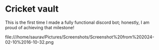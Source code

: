 # Cricket vault
This is the first time I made a fully functional discord bot; honestly, I am proud of achieving that milestone! 

file:///home/saurav/Pictures/Screenshots/Screenshot%20from%202024-02-10%2016-10-32.png
